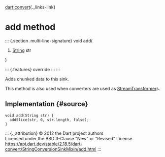 [dart:convert](../../dart-convert/dart-convert-library){._links-link}

add method
==========

::: {.section .multi-line-signature}
void add(

1.  [String](../../dart-core/string-class) str

)

::: {.features}
override
:::
:::

Adds chunked data to this sink.

This method is also used when converters are used as
[StreamTransformer](../../dart-async/streamtransformer-class)s.

Implementation {#source}
--------------

``` {.language-dart data-language="dart"}
void add(String str) {
  addSlice(str, 0, str.length, false);
}
```

::: {._attribution}
© 2012 the Dart project authors\
Licensed under the BSD 3-Clause \"New\" or \"Revised\" License.\
<https://api.dart.dev/stable/2.18.5/dart-convert/StringConversionSinkMixin/add.html>
:::
